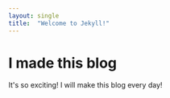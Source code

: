 ```yaml
---
layout: single
title:  "Welcome to Jekyll!"
---
```


# I made this blog

It's so exciting! I will make this blog every day!
